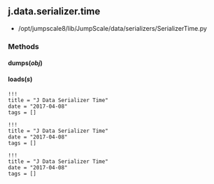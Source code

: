<!-- toc -->
## j.data.serializer.time

- /opt/jumpscale8/lib/JumpScale/data/serializers/SerializerTime.py

### Methods

#### dumps(*obj*) 

#### loads(*s*) 


```
!!!
title = "J Data Serializer Time"
date = "2017-04-08"
tags = []
```

```
!!!
title = "J Data Serializer Time"
date = "2017-04-08"
tags = []
```

```
!!!
title = "J Data Serializer Time"
date = "2017-04-08"
tags = []
```
